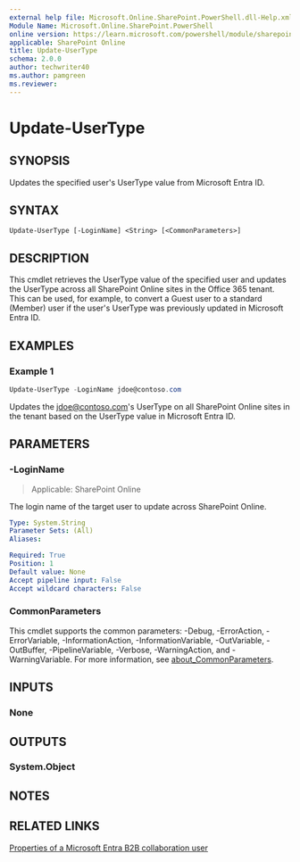 ```yaml
---
external help file: Microsoft.Online.SharePoint.PowerShell.dll-Help.xml
Module Name: Microsoft.Online.SharePoint.PowerShell
online version: https://learn.microsoft.com/powershell/module/sharepoint-online/update-usertype
applicable: SharePoint Online
title: Update-UserType
schema: 2.0.0
author: techwriter40
ms.author: pamgreen
ms.reviewer:
---
```


# Update-UserType

## SYNOPSIS

Updates the specified user's UserType value from Microsoft Entra ID.

## SYNTAX

```
Update-UserType [-LoginName] <String> [<CommonParameters>]
```

## DESCRIPTION

This cmdlet retrieves the UserType value of the specified user and updates the UserType across all SharePoint Online sites in the Office 365 tenant. This can be used, for example, to convert a Guest user to a standard (Member) user if the user's UserType was previously updated in Microsoft Entra ID.

## EXAMPLES

### Example 1

```powershell
Update-UserType -LoginName jdoe@contoso.com
```

Updates the jdoe@contoso.com's UserType on all SharePoint Online sites in the tenant based on the UserType value in Microsoft Entra ID.

## PARAMETERS

### -LoginName

> Applicable: SharePoint Online

The login name of the target user to update across SharePoint Online.

```yaml
Type: System.String
Parameter Sets: (All)
Aliases:

Required: True
Position: 1
Default value: None
Accept pipeline input: False
Accept wildcard characters: False
```

### CommonParameters

This cmdlet supports the common parameters: -Debug, -ErrorAction, -ErrorVariable, -InformationAction, -InformationVariable, -OutVariable, -OutBuffer, -PipelineVariable, -Verbose, -WarningAction, and -WarningVariable. For more information, see [about_CommonParameters](https://go.microsoft.com/fwlink/?LinkID=113216).

## INPUTS

### None

## OUTPUTS

### System.Object

## NOTES

## RELATED LINKS

[Properties of a Microsoft Entra B2B collaboration user](/azure/active-directory/b2b/user-properties)
